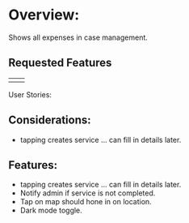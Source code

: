 # Overview:

Shows all expenses in case management.







## Requested Features



|  |  |
| :--- | :--- |
|  |  |







User Stories:









## Considerations:

* tapping creates service ... can fill in details later.







## Features:

* tapping creates service ... can fill in details later.
* Notify admin if service is not completed.
* Tap on map should hone in on location.
* Dark mode toggle.









